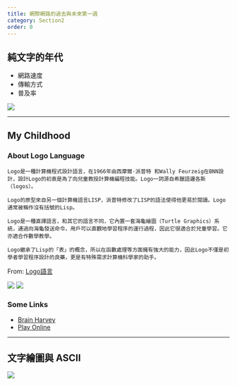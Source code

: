 ```yaml
---
title: 網際網路的過去與未來第一週
category: Section2
order: 0
---
```


## 純文字的年代
+ 網路速度
+ 傳輸方式
+ 普及率

![](/icixin/images/lessons/section2-1.png)

---

## My Childhood

### About Logo Language

```
Logo是一種計算機程式設計語言，在1966年由西摩爾·派普特 和Wally Feurzeig在BNN設計，設計Logo的初衷是為了向兒童教授計算機編程技能。Logo一詞源自希臘語邏各斯（logos）。

Logo的原型來自另一個計算機語言LISP，派普特修改了LISP的語法使得他更易於閱讀。Logo通常被稱作沒有括號的Lisp。

Logo是一種直譯語言，和其它的語言不同，它內置一套海龜繪圖（Turtle Graphics）系統，通過向海龜發送命令，用戶可以直觀地學習程序的運行過程，因此它很適合於兒童學習。它亦適合作數學教學。

Logo繼承了Lisp的「表」的概念，所以在函數處理等方面擁有強大的能力，因此Logo不僅是初學者學習程序設計的良藥，更是有特殊需求計算機科學家的助手。
```
From: [Logo語言](https://zh.wikipedia.org/wiki/Logo%E8%AF%AD%E8%A8%80)

![](http://media.tumblr.com/tumblr_m43bakRVSb1rpx08t.png)
![](http://www.annehelmond.nl/wordpress/wp-content/uploads/2007/11/logo_mit.png)

### Some Links
+ [Brain Harvey](https://people.eecs.berkeley.edu/~bh/)
+ [Play Online](http://www.calormen.com/jslogo/)

---

## 文字繪圖與 ASCII
![](/icixin/images/lessons/section2-2.png)
